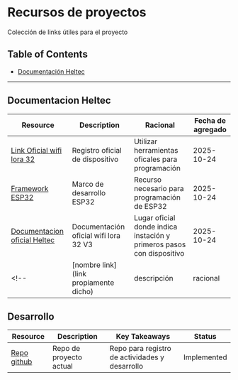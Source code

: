 # Recursos de proyectos

Colección de links útiles para el proyecto

## Table of Contents
- [Documentación Heltec](#documentacion-heltec)
<!--- [Tutorials & Guides](#tutorials--guides)
- [Tools & Libraries](#tools--libraries)
- [Inspiration & Examples](#inspiration--examples)
- [Problem Solutions](#problem-solutions)
-->
---

## Documentacion Heltec

| Resource | Description | Racional | Fecha de agregado |
|----------|-------------|-------------------|------------|
| [Link Oficial wifi lora 32](https://heltec.org/project/wifi-lora-32-v3/) | Registro oficial de dispositivo | Utilizar herramientas oficales para programación | 2025-10-24 |
| [Framework ESP32](https://github.com/Heltec-Aaron-Lee/WiFi_Kit_series) | Marco de desarrollo ESP32 | Recurso necesario para programación de ESP32 | 2025-10-24 |
| [Documentacion oficial Heltec](https://docs.heltec.org/en/node/esp32/wifi_lora_32/index.html) | Documentación oficial wifi lora 32 V3 | Lugar oficial donde indica instación y primeros pasos con dispositivo | 2025-10-24 |
<!-- | [nombre link](link propiamente dicho) | descripción | racional | fecha | -->

## Desarrollo

| Resource | Description | Key Takeaways | Status |
|----------|-------------|----------------|---------|
| [Repo github](https://github.com/gvdiaz/Lora_dev) | Repo de proyecto actual | Repo para registro de actividades y desarrollo | Implemented |
<!--## Tutorials & Guides

| Resource | Description | Key Takeaways | Status |
|----------|-------------|----------------|---------|
| [JWT Authentication Best Practices](https://example.com/jwt-guide) | Comprehensive JWT security guide | Learned about token refresh strategies, secure storage | Implemented |
| [React Performance Optimization](https://example.com/react-perf) | Advanced React performance techniques | Memoization patterns, code splitting | To Read |

## Tools & Libraries

| Resource | Description | Use Case | Decision |
|----------|-------------|----------|----------|
| [React Query](https://tanstack.com/query) | Data fetching library | Replace Redux for server state | Adopted |
| [Framer Motion](https://www.framer.com/motion/) | Animation library | UI animations and transitions | Evaluated - Too heavy |

## Inspiration & Examples

| Resource | Description | What to Borrow | Notes |
|----------|-------------|----------------|-------|
| [Linear App](https://linear.app) | Project management tool | Clean navigation pattern, keyboard shortcuts | Great UX reference |
| [GitHub Dark Mode](https://github.com) | GitHub's dark theme | Color palette, contrast ratios | Color inspiration |

## Problem Solutions

| Resource | Description | Problem Solved | Date Used |
|----------|-------------|----------------|-----------|
| [Stack Overflow: Memory Leak Fix](https://stackoverflow.com/q/12345) | Node.js stream memory leak | Fixed avatar upload memory issues | 2024-10-24 |
| [GitHub Issue: Webpack Bundle](https://github.com/org/repo/issues/42) | Bundle size optimization | Reduced bundle by 40% | 2024-10-22 |
-->